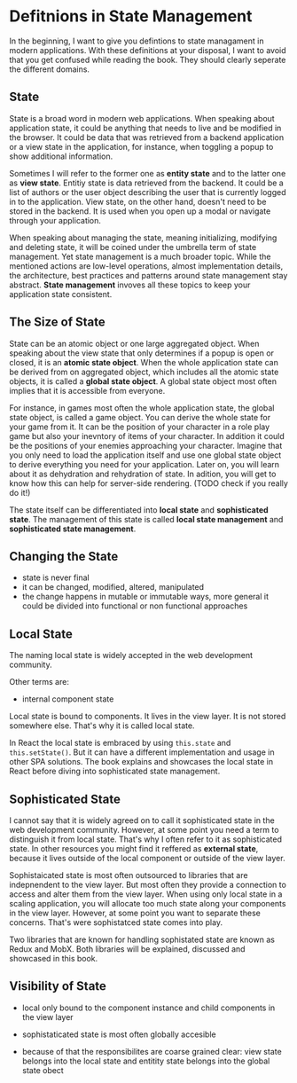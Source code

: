 # Defitnions in State Management

In the beginning, I want to give you defintions to state managament in modern applications. With these definitions at your disposal, I want to avoid that you get confused while reading the book. They should clearly seperate the different domains.

## State

State is a broad word in modern web applications. When speaking about application state, it could be anything that needs to live and be modified in the browser. It could be data that was retrieved from a backend application or a view state in the application, for instance, when toggling a popup to show additional information.

Sometimes I will refer to the former one as **entity state** and to the latter one as **view state**. Entitiy state is data retrieved from the backend. It could be a list of authors or the user object describing the user that is currently logged in to the application. View state, on the other hand, doesn't need to be stored in the backend. It is used when you open up a modal or navigate through your application.

When speaking about managing the state, meaning initializing, modifying and deleting state, it will be coined under the umbrella term of state management. Yet state management is a much broader topic. While the mentioned actions are low-level operations, almost implementation details, the architecture, best practices and patterns around state management stay abstract. **State management** invoves all these topics to keep your application state consistent.

## The Size of State

State can be an atomic object or one large aggregated object. When speaking about the view state that only determines if a popup is open or closed, it is an **atomic state object**. When the whole application state can be derived from on aggregated object, which includes all the atomic state objects, it is called a **global state object**. A global state object most often implies that it is accessible from everyone.

For instance, in games most often the whole application state, the global state object, is called a game object. You can derive the whole state for your game from it. It can be the position of your character in a role play game but also your inevntory of items of your character. In addition it could be the positions of your enemies approaching your character. Imagine that you only need to load the application itself and use one global state object to derive everything you need for your application. Later on, you will learn about it as dehydration and rehydration of state. In adition, you will get to know how this can help for server-side rendering. (TODO check if you really do it!)

The state itself can be differentiated into **local state** and **sophisticated state**. The management of this state is called **local state management** and **sophisticated state management**.

## Changing the State

- state is never final
- it can be changed, modified, altered, manipulated
- the change happens in mutable or immutable ways, more general it could be divided into functional or non functional approaches

## Local State

The naming local state is widely accepted in the web development community.

Other terms are:

* internal component state

Local state is bound to components. It lives in the view layer. It is not stored somewhere else. That's why it is called local state.

In React the local state is embraced by using `this.state` and `this.setState()`. But it can have a different implementation and usage in other SPA solutions. The book explains and showcases the local state in React before diving into sophisticated state management.

## Sophisticated State

I cannot say that it is widely agreed on to call it sophisticated state in the web development community. However, at some point you need a term to distinguish it from local state. That's why I often refer to it as sophisticated state. In other resources you might find it reffered as **external state**, because it lives outside of the local component or outside of the view layer.

Sophistaicated state is most often outsourced to libraries that are indepnendent to the view layer. But most often they provide a connection to access and alter them from the view layer. When using only local state in a scaling application, you will allocate too much state along your components in the view layer. However, at some point you want to separate these concerns. That's were sophistatced state comes into play.

Two libraries that are known for handling sophistated state are known as Redux and MobX. Both libraries will be explained, discussed and showcased in this book.

## Visibility of State

- local only bound to the component instance and child components in the view layer
- sophistaticated state is most often globally accesible

- because of that the responsibilites are coarse grained clear: view state belongs into the local state and entitity state belongs into the global state obect
